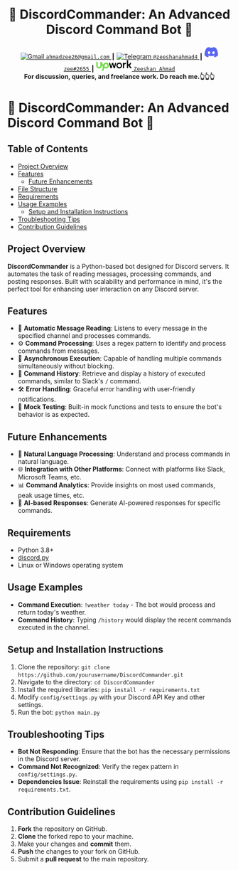 <h1 align="center">🌟 DiscordCommander: An Advanced Discord Command Bot 🌟</h1>

<div align="center">
  <a href="https://mail.google.com/mail/u/?authuser=ahmadzee26@gmail.com">
    <img alt="Gmail" width="30px" src="https://edent.github.io/SuperTinyIcons/images/svg/gmail.svg" />
    <code>ahmadzee26@gmail.com</code>
  </a>
  <span> ┃ </span>
  
  <a href="https://t.me/zeeshanahmad4">
    <img alt="Telegram" width="30px" src="https://edent.github.io/SuperTinyIcons/images/svg/telegram.svg" />
    <code>@zeeshanahmad4</code>
  </a>
  <span> ┃ </span>
  
  <a href="https://discord.com">
    <img alt="Discord" width="30px" src="https://github.com/Zeeshanahmad4/RealEstateMate-WhatsApp-Group-Management-Bot/blob/main/discord-icon-svgrepo-com.svg" />
    <code>zee#2655</code>
  </a>
  <span> ┃ </span>
  
  <a href="https://www.upwork.com/freelancers/zeeshanahmad291">
    <img alt="Upwork" width="80px" src="https://github.com/Zeeshanahmad4/Zeeshanahmad4/blob/main/upwork.svg" />
    <code>Zeeshan Ahmad</code>
  </a>
  
  <br />
  <strong>For discussion, queries, and freelance work. Do reach me.👆👆👆</strong>
</div>

# 🌟 DiscordCommander: An Advanced Discord Command Bot 🌟

## Table of Contents
- [Project Overview](#project-overview)
- [Features](#features)
    - [Future Enhancements](#future-enhancements)
- [File Structure](#file-structure)
- [Requirements](#requirements)
- [Usage Examples](#usage-examples)
   - [Setup and Installation Instructions](#setup-and-installation-instructions)
- [Troubleshooting Tips](#troubleshooting-tips)
- [Contribution Guidelines](#contribution-guidelines)


## Project Overview

**DiscordCommander** is a Python-based bot designed for Discord servers. It automates the task of reading messages, processing commands, and posting responses. Built with scalability and performance in mind, it's the perfect tool for enhancing user interaction on any Discord server.

## Features

- 📩 **Automatic Message Reading**: Listens to every message in the specified channel and processes commands.
- ⚙️ **Command Processing**: Uses a regex pattern to identify and process commands from messages.
- 🚀 **Asynchronous Execution**: Capable of handling multiple commands simultaneously without blocking.
- 📜 **Command History**: Retrieve and display a history of executed commands, similar to Slack's `/` command.
- 🛠 **Error Handling**: Graceful error handling with user-friendly notifications.
- 🧪 **Mock Testing**: Built-in mock functions and tests to ensure the bot's behavior is as expected.

## Future Enhancements

- 💬 **Natural Language Processing**: Understand and process commands in natural language.
- 🌐 **Integration with Other Platforms**: Connect with platforms like Slack, Microsoft Teams, etc.
- 📊 **Command Analytics**: Provide insights on most used commands, peak usage times, etc.
- 🤖 **AI-based Responses**: Generate AI-powered responses for specific commands.


## Requirements

- Python 3.8+
- [discord.py](https://pypi.org/project/discord.py/)
- Linux or Windows operating system


## Usage Examples

- **Command Execution**: `!weather today` - The bot would process and return today's weather.
- **Command History**: Typing `/history` would display the recent commands executed in the channel.


## Setup and Installation Instructions

1. Clone the repository: `git clone https://github.com/yourusername/DiscordCommander.git`
2. Navigate to the directory: `cd DiscordCommander`
3. Install the required libraries: `pip install -r requirements.txt`
4. Modify `config/settings.py` with your Discord API Key and other settings.
5. Run the bot: `python main.py`


## Troubleshooting Tips

- **Bot Not Responding**: Ensure that the bot has the necessary permissions in the Discord server.
- **Command Not Recognized**: Verify the regex pattern in `config/settings.py`.
- **Dependencies Issue**: Reinstall the requirements using `pip install -r requirements.txt`.

## Contribution Guidelines

1. **Fork** the repository on GitHub.
2. **Clone** the forked repo to your machine.
3. Make your changes and **commit** them.
4. **Push** the changes to your fork on GitHub.
5. Submit a **pull request** to the main repository.
